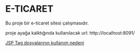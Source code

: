 # E-TICARET
Bu proje bir e-ticaret sitesi çalışmasıdır.

proje ayağa kalktığında kullanılacak url:
http://localhost:8091/


[JSP Tag dosyalarının kullanım nedeni](spring-example/descriptions/jsp_tag.md)
